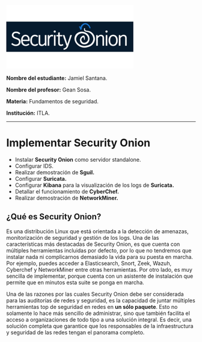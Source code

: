 <img src="img/logo.jpg" alt="logo" style="zoom: 33%;" />

**Nombre del estudiante:** Jamiel Santana.

**Nombre del profesor:** Gean Sosa.

**Materia:** Fundamentos de seguridad.

**Institución:** ITLA.

-----------------



# Implementar Security Onion

- Instalar **Security Onion** como servidor standalone.
- Configurar IDS.
- Realizar demostración de **Sguil.**
- Configurar **Suricata.**
- Configurar **Kibana** para la visualización de los logs de **Suricata.**
- Detallar el funcionamiento de **CyberChef.**
- Realizar demostración de **NetworkMiner.**

## **¿Qué es Security Onion?**

Es una distribución Linux que está orientada a la detección de  amenazas, monitorización de seguridad y gestión de los logs. Una de las  características más destacadas de Security Onion, es que cuenta con  múltiples herramientas incluidas por defecto, por lo que no tendremos  que instalar nada ni complicarnos demasiado la vida para su puesta en  marcha. Por ejemplo, puedes acceder a Elasticsearch, Snort, Zeek, Wazuh, Cyberchef y NetworkMiner entre otras herramientas. Por otro lado, es  muy sencilla de implementar, porque cuenta con un asistente de  instalación que permite que en minutos esta suite se ponga en marcha.

Una de las razones por las cuales Security Onion debe ser considerada para las auditorías de redes y seguridad, es la capacidad de juntar  múltiples herramientas top de seguridad en redes en **un sólo paquete**. Esto no solamente lo hace más sencillo de administrar, sino que también facilita el acceso a organizaciones de todo tipo a una solución  integral. Es decir, una solución completa que garantice que los  responsables de la infraestructura y seguridad de las redes tengan el  panorama completo.

